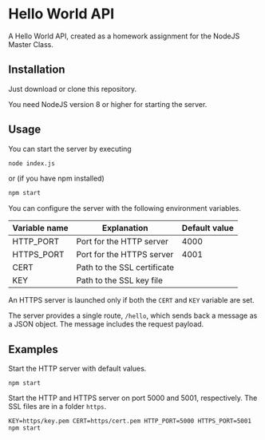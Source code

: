 # Hello World API

A Hello World API, created as a homework assignment for the NodeJS Master Class.

## Installation

Just download or clone this repository.

You need NodeJS version 8 or higher for starting the server.

## Usage

You can start the server by executing

```bash
node index.js
```

or (if you have npm installed)

```bash
npm start
```

You can configure the server with the following environment variables.

Variable name | Explanation | Default value
--- | --- | ---
HTTP_PORT | Port for the HTTP server | 4000
HTTPS_PORT | Port for the HTTPS server | 4001
CERT | Path to the SSL certificate |
KEY | Path to the SSL key file |

An HTTPS server is launched only if both the `CERT` and `KEY` variable are set.

The server provides a single route, `/hello`, which sends back a message as a JSON object. The message includes the request payload.

## Examples

Start the HTTP server with default values.

```npm start```

Start the HTTP and HTTPS server on port 5000 and 5001, respectively. The SSL files are in a folder `https`.

```KEY=https/key.pem CERT=https/cert.pem HTTP_PORT=5000 HTTPS_PORT=5001 npm start```
